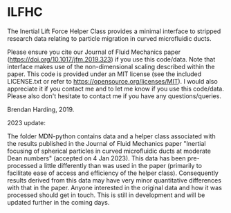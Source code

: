# ILFHC
The Inertial Lift Force Helper Class provides a minimal interface to stripped research data relating to particle migration in curved microfluidic ducts.

Please ensure you cite our Journal of Fluid Mechanics paper (https://doi.org/10.1017/jfm.2019.323) if you use this code/data. 
Note that interface makes use of the non-dimensional scaling described within the paper.
This code is provided under an MIT license (see the included LICENSE.txt or refer to https://opensource.org/licenses/MIT). 
I would also appreciate it if you contact me and to let me know if you use this code/data.
Please also don't hesitate to contact me if you have any questions/queries.

Brendan Harding, 2019.



2023 update:

The folder MDN-python contains data and a helper class associated with the results published in the Journal of Fluid Mechanics paper "Inertial focusing of spherical particles in curved microfluidic ducts at moderate Dean numbers" (accepted on 4 Jan 2023).
This data has been pre-processed a little differently than was used in the paper (primarily to facilitate ease of access and efficiency of the helper class).
Consequently results derived from this data may have very minor quantitative differences with that in the paper.
Anyone interested in the original data and how it was processed should get in touch.
This is still in development and will be updated further in the coming days.
